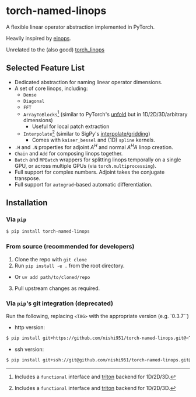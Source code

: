 # torch-named-linops

A flexible linear operator abstraction implemented in PyTorch.

Heavily inspired by [einops](https://einops.rocks).

Unrelated to the (also good) [torch_linops](https://github.com/cvxgrp/torch_linops)

## Selected Feature List
- Dedicated abstraction for naming linear operator dimensions.
- A set of core linops, including:
  - `Dense`
  - `Diagonal`
  - `FFT`
  - `ArrayToBlocks`[^1] (similar to PyTorch's [unfold](https://pytorch.org/docs/stable/generated/torch.nn.Unfold.html) but in 1D/2D/3D/arbitrary dimensions)
    - Useful for local patch extraction
  - `Interpolate`[^1] (similar to SigPy's
    [interpolate/gridding](https://sigpy.readthedocs.io/en/latest/generated/sigpy.linop.Interpolate.html))
     - Comes with `kaiser_bessel` and (1D) `spline` kernels.
- `.H` and `.N` properties for adjoint $A^H$ and normal $A^HA$ linop creation.
- `Chain` and `Add` for composing linops together.
- `Batch` and `MPBatch` wrappers for splitting linops temporally on a
  single GPU, or across multiple GPUs (via `torch.multiprocessing`).
- Full support for complex numbers. Adjoint takes the conjugate transpose.
- Full support for `autograd`-based automatic differentiation.

[^1]: Includes a `functional` interface and [triton](https://github.com/triton-lang/triton) backend for 1D/2D/3D.

## Installation
### Via `pip`

``` sh
$ pip install torch-named-linops
```

### From source (recommended for developers)
1. Clone the repo with `git clone`
2. Run `pip install -e .` from the root directory.
  - Or `uv add path/to/cloned/repo`

3. Pull upstream changes as required.

### Via `pip`'s git integration (deprecated)
Run the following, replacing `<TAG>` with the appropriate version (e.g. `0.3.7``)

- http version:
```sh
$ pip install git+https://github.com/nishi951/torch-named-linops.git@<TAG>
```

- ssh version:
``` sh
$ pip install git+ssh://git@github.com/nishi951/torch-named-linops.git@<TAG>
```


